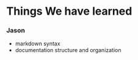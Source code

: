 # Things We have learned #

### Jason ###
- markdown syntax
- documentation structure and organization


